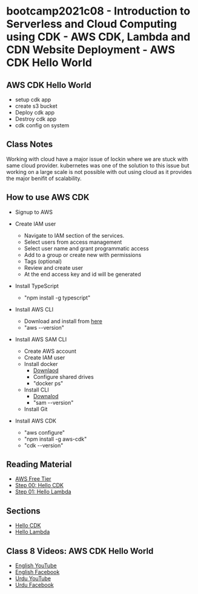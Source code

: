 # bootcamp2021c08 - Introduction to Serverless and Cloud Computing using CDK - AWS CDK, Lambda and CDN Website Deployment - AWS CDK Hello World

## AWS CDK Hello World
- setup cdk app
- create s3 bucket
- Deploy cdk app
- Destroy cdk app
- cdk config on system

## Class Notes

Working with cloud have a major issue of lockin where we are stuck with same cloud provider. kubernetes was one of the solution to this issue but working on a large scale is not possible with out using cloud as it provides the major benifit of scalability.

## How to use AWS CDK

- Signup to AWS
- Create IAM user
  - Navigate to IAM section of the services.
  - Select users from access management
  - Select user name and grant programmatic access
  - Add to a group or create new with permissions
  - Tags (optional)
  - Review and create user
  - At the end access key and id will be generated
- Install TypeScript
  - "npm install -g typescript"
- Install AWS CLI
  - Download and install from [here](https://awscli.amazonaws.com/AWSCLIV2.msi)
  - "aws --version"
- Install AWS SAM CLI
  - Create AWS account
  - Create IAM user
  - Install docker
    - [Downlaod](https://docs.docker.com/docker-for-windows/install/)
    - Configure shared drives
    - "docker ps"
  - Install CLI
    - [Downalod](https://github.com/aws/aws-sam-cli/releases/latest/download/AWS_SAM_CLI_64_PY3.msi)
    - "sam --version"
  - Install Git
- Install AWS CDK

  - "aws configure"
  - "npm install -g aws-cdk"
  - "cdk --version"

## Reading Material

- [AWS Free Tier](https://aws.amazon.com/free/)
- [Step 00: Hello CDK](https://github.com/panacloud-modern-global-apps/full-stack-serverless-cdk/tree/main/step00_hello_cdk)
- [Step 01: Hello Lambda](https://github.com/panacloud-modern-global-apps/full-stack-serverless-cdk/tree/main/step01_hello_lambda)

## Sections

- [Hello CDK](./step00_hello_cdk)
- [Hello Lambda](./step01_hello_lambda)

## Class 8 Videos: AWS CDK Hello World

- [English YouTube](https://www.youtube.com/watch?v=yyuQ6f6znXc&ab_channel=PanacloudCloudAI%2CIoT%2CandBlockchainCourse)
- [English Facebook](https://www.facebook.com/fb.anees.ahmed/videos/261780865432466)
- [Urdu YouTube](https://www.youtube.com/watch?v=kiOcVAPwlzQ&ab_channel=PanacloudUrduCloudAICourse)
- [Urdu Facebook](https://www.facebook.com/Ai.SirQasim/videos/204372268374467)
